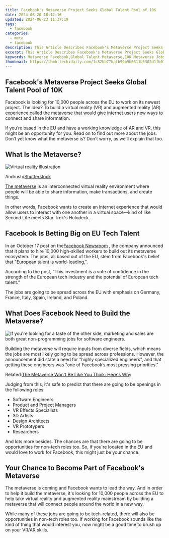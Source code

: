 ```yaml
---
title: Facebook's Metaverse Project Seeks Global Talent Pool of 10K
date: 2024-06-20 18:12:16
updated: 2024-06-23 11:37:19
tags:
  - facebook
categories:
  - meta
  - facebook
description: This Article Describes Facebook's Metaverse Project Seeks Global Talent Pool of 10K
excerpt: This Article Describes Facebook's Metaverse Project Seeks Global Talent Pool of 10K
keywords: Metaverse Facebook,Global Talent Metaverse,10K Metaverse Jobs,Virtual World Recruiting,Metaverse Development,Tech Workforce Expansion,Metaverse Employment Opportunities
thumbnail: https://thmb.techidaily.com/1c82bb77bafb99b9b6611b5302d1fb010d446c70d3f6bad7daef0045c02e4cb1.png
---
```


## Facebook's Metaverse Project Seeks Global Talent Pool of 10K

 Facebook is looking for 10,000 people across the EU to work on its newest project. The idea? To build a virtual reality (VR) and augmented reality (AR) experience called the metaverse that would give internet users new ways to connect and share information.

 If you’re based in the EU and have a working knowledge of AR and VR, this might be an opportunity for you. Read on to find out more about the jobs. Don’t yet know what the metaverse is? Don't worry, as we’ll explain that too.

## What Is the Metaverse?

![Virtual reality illustration](https://static1.makeuseofimages.com/wordpress/wp-content/uploads/2016/08/VR_shutterstock.jpg)

 Andrush/[Shutterstock](https://www.shutterstock.com/image-vector/virtual-reality-gaming-man-wearing-vr-1409077430)

[The metaverse](https://www.makeuseof.com/what-is-the-metaverse/) is an interconnected virtual reality environment where people will be able to share information, make transactions, and create things.

 In other words, Facebook wants to create an internet experience that would allow users to interact with one another in a virtual space—kind of like Second Life meets Star Trek's Holodeck.

## Facebook Is Betting Big on EU Tech Talent

 In an October 17 post on the[Facebook Newsroom](https://about.fb.com/news/2021/10/creating-jobs-europe-metaverse/) , the company announced that it plans to hire 10,000 high-skilled workers to build out its metaverse ecosystem. The jobs, all based out of the EU, stem from Facebook's belief that "European talent is world-leading,".

 According to the post, “This investment is a vote of confidence in the strength of the European tech industry and the potential of European tech talent.”

 The jobs are going to be spread across the EU with emphasis on Germany, France, Italy, Spain, Ireland, and Poland.

## What Does Facebook Need to Build the Metaverse?

![If you're looking for a taste of the other side, marketing and sales are both great non-programming jobs for software engineers.](https://static1.makeuseofimages.com/wordpress/wp-content/uploads/2021/09/cs-jobs-that-dont-require-coding.jpg)

 Building the metaverse will require inputs from diverse fields, which means the jobs are most likely going to be spread across professions. However, the announcement did state a need for "highly specialized engineers", and that getting these engineers was "one of Facebook’s most pressing priorities."

 Related:[The Metaverse Won't Be Like You Think: Here's Why](https://www.makeuseof.com/tag/5-ways-metaverse-wont-like-think/)

 Judging from this, it's safe to predict that there are going to be openings in the following roles:

* Software Engineers
* Product and Project Managers
* VR Effects Specialists
* 3D Artists
* Design Architects
* VR Prototypers
* Researchers

 And lots more besides. The chances are that there are going to be opportunities for non-tech roles too. So, if you're located in the EU and would love to work for Facebook, this might just be your chance.

## Your Chance to Become Part of Facebook's Metaverse

 The metaverse is coming and Facebook wants to lead the way. And in order to help it build the metaverse, it's looking for 10,000 people across the EU to help take virtual reality and augmented reality mainstream by building a metaverse that will connect people around the world in a new way.

 While many of these jobs are going to be tech-related, there will also be opportunities in non-tech roles too. If working for Facebook sounds like the kind of thing that would interest you, now might be a good time to brush up on your VR/AR skills.


<ins class="adsbygoogle"
     style="display:block"
     data-ad-format="autorelaxed"
     data-ad-client="ca-pub-7571918770474297"
     data-ad-slot="1223367746"></ins>



<ins class="adsbygoogle"
     style="display:block"
     data-ad-client="ca-pub-7571918770474297"
     data-ad-slot="8358498916"
     data-ad-format="auto"
     data-full-width-responsive="true"></ins>
